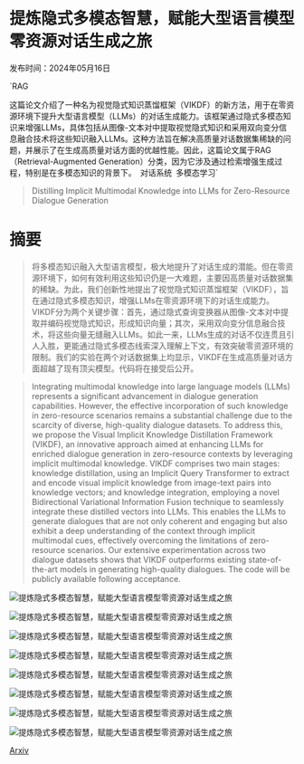 # 提炼隐式多模态智慧，赋能大型语言模型零资源对话生成之旅

发布时间：2024年05月16日

`RAG

这篇论文介绍了一种名为视觉隐式知识蒸馏框架（VIKDF）的新方法，用于在零资源环境下提升大型语言模型（LLMs）的对话生成能力。该框架通过隐式多模态知识来增强LLMs，具体包括从图像-文本对中提取视觉隐式知识和采用双向变分信息融合技术将这些知识融入LLMs。这种方法旨在解决高质量对话数据集稀缺的问题，并展示了在生成高质量对话方面的优越性能。因此，这篇论文属于RAG（Retrieval-Augmented Generation）分类，因为它涉及通过检索增强生成过程，特别是在多模态知识的背景下。` `对话系统` `多模态学习`

> Distilling Implicit Multimodal Knowledge into LLMs for Zero-Resource Dialogue Generation

# 摘要

> 将多模态知识融入大型语言模型，极大地提升了对话生成的潜能。但在零资源环境下，如何有效利用这些知识仍是一大难题，主要因高质量对话数据集的稀缺。为此，我们创新性地提出了视觉隐式知识蒸馏框架（VIKDF），旨在通过隐式多模态知识，增强LLMs在零资源环境下的对话生成能力。VIKDF分为两个关键步骤：首先，通过隐式查询变换器从图像-文本对中提取并编码视觉隐式知识，形成知识向量；其次，采用双向变分信息融合技术，将这些向量无缝融入LLMs。如此一来，LLMs生成的对话不仅连贯且引人入胜，更能通过隐式多模态线索深入理解上下文，有效突破零资源环境的限制。我们的实验在两个对话数据集上均显示，VIKDF在生成高质量对话方面超越了现有顶尖模型。代码将在接受后公开。

> Integrating multimodal knowledge into large language models (LLMs) represents a significant advancement in dialogue generation capabilities. However, the effective incorporation of such knowledge in zero-resource scenarios remains a substantial challenge due to the scarcity of diverse, high-quality dialogue datasets. To address this, we propose the Visual Implicit Knowledge Distillation Framework (VIKDF), an innovative approach aimed at enhancing LLMs for enriched dialogue generation in zero-resource contexts by leveraging implicit multimodal knowledge. VIKDF comprises two main stages: knowledge distillation, using an Implicit Query Transformer to extract and encode visual implicit knowledge from image-text pairs into knowledge vectors; and knowledge integration, employing a novel Bidirectional Variational Information Fusion technique to seamlessly integrate these distilled vectors into LLMs. This enables the LLMs to generate dialogues that are not only coherent and engaging but also exhibit a deep understanding of the context through implicit multimodal cues, effectively overcoming the limitations of zero-resource scenarios. Our extensive experimentation across two dialogue datasets shows that VIKDF outperforms existing state-of-the-art models in generating high-quality dialogues. The code will be publicly available following acceptance.

![提炼隐式多模态智慧，赋能大型语言模型零资源对话生成之旅](../../../paper_images/2405.10121/overview.png)

![提炼隐式多模态智慧，赋能大型语言模型零资源对话生成之旅](../../../paper_images/2405.10121/iq-former.png)

![提炼隐式多模态智慧，赋能大型语言模型零资源对话生成之旅](../../../paper_images/2405.10121/distillation.png)

![提炼隐式多模态智慧，赋能大型语言模型零资源对话生成之旅](../../../paper_images/2405.10121/integration.png)

![提炼隐式多模态智慧，赋能大型语言模型零资源对话生成之旅](../../../paper_images/2405.10121/case.png)

![提炼隐式多模态智慧，赋能大型语言模型零资源对话生成之旅](../../../paper_images/2405.10121/qnum_reddit.png)

![提炼隐式多模态智慧，赋能大型语言模型零资源对话生成之旅](../../../paper_images/2405.10121/qnum_image_chat.png)

![提炼隐式多模态智慧，赋能大型语言模型零资源对话生成之旅](../../../paper_images/2405.10121/inference.png)

[Arxiv](https://arxiv.org/abs/2405.10121)